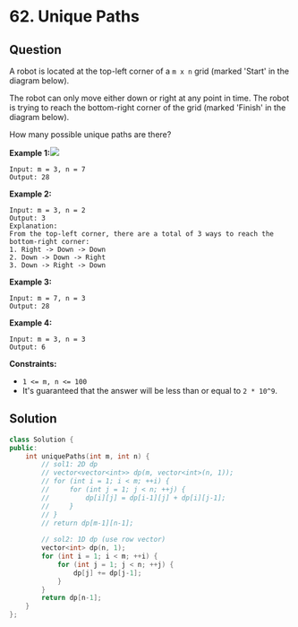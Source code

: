 # 62. Unique Paths

## Question

A robot is located at the top-left corner of a `m x n` grid \(marked 'Start' in the diagram below\).

The robot can only move either down or right at any point in time. The robot is trying to reach the bottom-right corner of the grid \(marked 'Finish' in the diagram below\).

How many possible unique paths are there?

**Example 1:**![](https://assets.leetcode.com/uploads/2018/10/22/robot_maze.png)

```text
Input: m = 3, n = 7
Output: 28
```

**Example 2:**

```text
Input: m = 3, n = 2
Output: 3
Explanation:
From the top-left corner, there are a total of 3 ways to reach the bottom-right corner:
1. Right -> Down -> Down
2. Down -> Down -> Right
3. Down -> Right -> Down
```

**Example 3:**

```text
Input: m = 7, n = 3
Output: 28
```

**Example 4:**

```text
Input: m = 3, n = 3
Output: 6
```

**Constraints:**

* `1 <= m, n <= 100`
* It's guaranteed that the answer will be less than or equal to `2 * 10^9`.

## Solution

```cpp
class Solution {
public:
    int uniquePaths(int m, int n) {
        // sol1: 2D dp
        // vector<vector<int>> dp(m, vector<int>(n, 1));
        // for (int i = 1; i < m; ++i) {
        //     for (int j = 1; j < n; ++j) {
        //         dp[i][j] = dp[i-1][j] + dp[i][j-1];
        //     }
        // }
        // return dp[m-1][n-1];
        
        // sol2: 1D dp (use row vector)
        vector<int> dp(n, 1);
        for (int i = 1; i < m; ++i) {
            for (int j = 1; j < n; ++j) {
                dp[j] += dp[j-1];
            }
        }
        return dp[n-1];
    }
};
```

